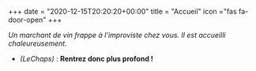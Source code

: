 +++
date = "2020-12-15T20:20:20+00:00"
title = "Accueil"
icon ="fas fa-door-open"
+++

_Un marchant de vin frappe à l'improviste chez vous. Il est accueilli chaleureusement._

* _(LeChaps)_ : **Rentrez donc plus profond !**
